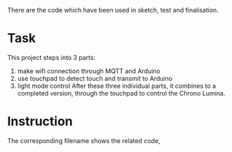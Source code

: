 There are the code which have been used in sketch, test and finalisation.
# Task
This project steps into 3 parts:
1. make wifi connection through MQTT and Arduino
2. use touchpad to detect touch and transmit to Arduino
3. light mode control
After these three individual parts, it combines to a completed version, through the touchpad to control the Chrono Lumina.

# Instruction
The corresponding filename shows the related code, 
